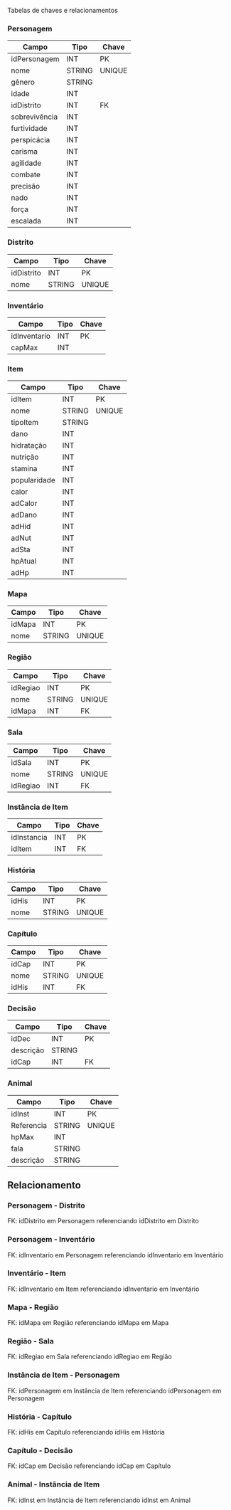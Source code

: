 Tabelas de chaves e relacionamentos

### Personagem

| Campo         | Tipo   | Chave  |
|---------------|--------|--------|
| idPersonagem  | INT    | PK     |
| nome          | STRING | UNIQUE |
| gênero        | STRING |        |
| idade         | INT    |        |
| idDistrito    | INT    | FK     |
| sobrevivência | INT    |        |
| furtividade   | INT    |        |
| perspicácia   | INT    |        |
| carisma       | INT    |        |
| agilidade     | INT    |        |
| combate       | INT    |        |
| precisão      | INT    |        |
| nado          | INT    |        |
| força         | INT    |        |
| escalada      | INT    |        |

### Distrito

| Campo      | Tipo   | Chave  |
|------------|--------|--------|
| idDistrito | INT    | PK     |
| nome       | STRING | UNIQUE |

### Inventário

| Campo        | Tipo   | Chave  |
|--------------|--------|--------|
| idInventario | INT    | PK     |
| capMax       | INT    |        |

### Item

| Campo        | Tipo   | Chave  |
|--------------|--------|--------|
| idItem       | INT    | PK     |
| nome         | STRING | UNIQUE |
| tipoItem     | STRING |        |
| dano         | INT    |        |
| hidratação   | INT    |        |
| nutrição     | INT    |        |
| stamina      | INT    |        |
| popularidade | INT    |        |
| calor        | INT    |        |
| adCalor      | INT    |        |
| adDano       | INT    |        |
| adHid        | INT    |        |
| adNut        | INT    |        |
| adSta        | INT    |        |
| hpAtual      | INT    |        |
| adHp         | INT    |        |

### Mapa

| Campo  | Tipo   | Chave  |
|--------|--------|--------|
| idMapa | INT    | PK     |
| nome   | STRING | UNIQUE |

### Região

| Campo    | Tipo   | Chave  |
|----------|--------|--------|
| idRegiao | INT    | PK     |
| nome     | STRING | UNIQUE |
| idMapa   | INT    | FK     |

### Sala

| Campo    | Tipo   | Chave  |
|----------|--------|--------|
| idSala   | INT    | PK     |
| nome     | STRING | UNIQUE |
| idRegiao | INT    | FK     |

### Instância de Item

| Campo       | Tipo   | Chave  |
|-------------|--------|--------|
| idInstancia | INT    | PK     |
| idItem      | INT    | FK     |

### História

| Campo | Tipo   | Chave  |
|-------|--------|--------|
| idHis | INT    | PK     |
| nome  | STRING | UNIQUE |

### Capítulo

| Campo | Tipo   | Chave  |
|-------|--------|--------|
| idCap | INT    | PK     |
| nome  | STRING | UNIQUE |
| idHis | INT    | FK     |

### Decisão

| Campo      | Tipo   | Chave  |
|------------|--------|--------|
| idDec      | INT    | PK     |
| descrição  | STRING |        |
| idCap      | INT    | FK     |

### Animal

| Campo      | Tipo   | Chave  |
|------------|--------|--------|
| idInst     | INT    | PK     |
| Referencia | STRING | UNIQUE |
| hpMax      | INT    |        |
| fala       | STRING |        |
| descrição  | STRING |        |

## Relacionamento

### Personagem - Distrito
FK: idDistrito em Personagem referenciando idDistrito em Distrito

### Personagem - Inventário
FK: idInventario em Personagem referenciando idInventario em Inventário

### Inventário - Item
FK: idInventario em Item referenciando idInventario em Inventário

### Mapa - Região
FK: idMapa em Região referenciando idMapa em Mapa

### Região - Sala
FK: idRegiao em Sala referenciando idRegiao em Região

### Instância de Item - Personagem
FK: idPersonagem em Instância de Item referenciando idPersonagem em Personagem

### História - Capítulo
FK: idHis em Capítulo referenciando idHis em História

### Capítulo - Decisão
FK: idCap em Decisão referenciando idCap em Capítulo

### Animal - Instância de Item
FK: idInst em Instância de Item referenciando idInst em Animal
